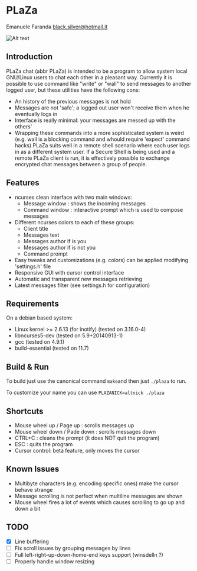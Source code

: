PLaZa
=====

Emanuele Faranda                                black.silver@hotmail.it

![Alt text](/../screenshots/images/in_action.png?raw=true)

Introduction
------------
PLaZa chat (abbr PLaZa) is intended to be a program to allow system local
GNU/Linux users to chat each other in a pleasant way.
Currently it is possible to use command like "write" or "wall" to send
messages to another logged user, but these utilities have the following
cons:
* An history of the previous messages is not hold
* Messages are not 'safe'; a logged out user won't receive them when
  he eventually logs in
* Interface is really minimal: your messages are messed up with the
  others'
* Wrapping these commands into a more sophisticated system is weird
  (e.g. wall is a blocking command and whould require 'expect' command
  hacks)
PLaZa suits well in a remote shell scenario where each user logs in as a
different system user. If a Secure Shell is being used and a remote PLaZa
client is run, it is effectively possible to exchange encrypted chat
messages between a group of people.

Features
--------
* ncurses clean interface with two main windows:
    * Message window : shows the incoming messages
    * Command window : interactive prompt which is used to compose
      messages
* Different ncurses colors to each of these groups:
    * Client title
    * Messages text
    * Messages author if is you
    * Messages author if is not you
    * Command prompt
* Easy tweaks and customizations (e.g. colors) can be applied modifying
  'settings.h' file
* Responsive GUI with cursor control interface
* Automatic and transparent new messages retrieving
* Latest messages filter (see settings.h for configuration)

Requirements
------------
On a debian based system:
* Linux kernel >= 2.6.13 (for inotify) (tested on 3.16.0-4)
* libncurses5-dev (tested on 5.9+20140913-1)
* gcc (tested on 4.9.1)
* build-essential (tested on 11.7)

Build & Run
-----------
To build just use the canonical command `make`and then just `./plaza` to run.

To customize your name you can use `PLAZANICK=altnick ./plaza`

Shortcuts
---------
* Mouse wheel up / Page up : scrolls messages up
* Mouse wheel down / Pade down : scrolls messages down
* CTRL+C : cleans the prompt (it does NOT quit the program)
* ESC : quits the program
* Cursor control: beta feature, only moves the cursor

Known Issues
------------
* Multibyte characters (e.g. encoding specific ones) make the cursor
  behave strange
* Message scrolling is not perfect when multiline messages are shown
* Mouse wheel fires a lot of events which causes scrolling to go up and
  down a bit

TODO
----
- [x] Line buffering
- [ ] Fix scroll issues by grouping messages by lines
- [ ] Full left-right-up-down-home-end keys support (winsdelln ?)
- [ ] Properly handle window resizing
